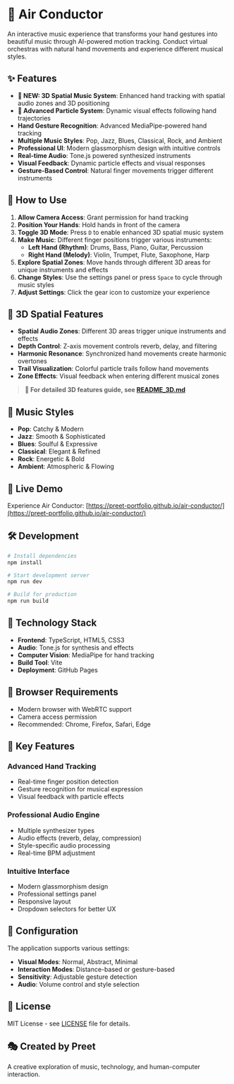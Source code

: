 # 🎵 Air Conductor

An interactive music experience that transforms your hand gestures into beautiful music through AI-powered motion tracking. Conduct virtual orchestras with natural hand movements and experience different musical styles.

## ✨ Features

- **🌌 NEW: 3D Spatial Music System**: Enhanced hand tracking with spatial audio zones and 3D positioning
- **🎨 Advanced Particle System**: Dynamic visual effects following hand trajectories  
- **Hand Gesture Recognition**: Advanced MediaPipe-powered hand tracking
- **Multiple Music Styles**: Pop, Jazz, Blues, Classical, Rock, and Ambient
- **Professional UI**: Modern glassmorphism design with intuitive controls
- **Real-time Audio**: Tone.js powered synthesized instruments
- **Visual Feedback**: Dynamic particle effects and visual responses
- **Gesture-Based Control**: Natural finger movements trigger different instruments

## 🎯 How to Use

1. **Allow Camera Access**: Grant permission for hand tracking
2. **Position Your Hands**: Hold hands in front of the camera
3. **Toggle 3D Mode**: Press `D` to enable enhanced 3D spatial music system
4. **Make Music**: Different finger positions trigger various instruments:
   - **Left Hand (Rhythm)**: Drums, Bass, Piano, Guitar, Percussion
   - **Right Hand (Melody)**: Violin, Trumpet, Flute, Saxophone, Harp
5. **Explore Spatial Zones**: Move hands through different 3D areas for unique instruments and effects
6. **Change Styles**: Use the settings panel or press `Space` to cycle through music styles
7. **Adjust Settings**: Click the gear icon to customize your experience

## 🌌 3D Spatial Features

- **Spatial Audio Zones**: Different 3D areas trigger unique instruments and effects
- **Depth Control**: Z-axis movement controls reverb, delay, and filtering
- **Harmonic Resonance**: Synchronized hand movements create harmonic overtones
- **Trail Visualization**: Colorful particle trails follow hand movements
- **Zone Effects**: Visual feedback when entering different musical zones

> **📖 For detailed 3D features guide, see [README_3D.md](README_3D.md)**

## 🎼 Music Styles

- **Pop**: Catchy & Modern
- **Jazz**: Smooth & Sophisticated
- **Blues**: Soulful & Expressive
- **Classical**: Elegant & Refined
- **Rock**: Energetic & Bold
- **Ambient**: Atmospheric & Flowing

## 🚀 Live Demo

Experience Air Conductor: [https://preet-portfolio.github.io/air-conductor/](https://preet-portfolio.github.io/air-conductor/)

## 🛠️ Development

```bash
# Install dependencies
npm install

# Start development server
npm run dev

# Build for production
npm run build
```

## 🎨 Technology Stack

- **Frontend**: TypeScript, HTML5, CSS3
- **Audio**: Tone.js for synthesis and effects
- **Computer Vision**: MediaPipe for hand tracking
- **Build Tool**: Vite
- **Deployment**: GitHub Pages

## 📱 Browser Requirements

- Modern browser with WebRTC support
- Camera access permission
- Recommended: Chrome, Firefox, Safari, Edge

## 🎯 Key Features

### Advanced Hand Tracking
- Real-time finger position detection
- Gesture recognition for musical expression
- Visual feedback with particle effects

### Professional Audio Engine
- Multiple synthesizer types
- Audio effects (reverb, delay, compression)
- Style-specific audio processing
- Real-time BPM adjustment

### Intuitive Interface
- Modern glassmorphism design
- Professional settings panel
- Responsive layout
- Dropdown selectors for better UX

## 🔧 Configuration

The application supports various settings:
- **Visual Modes**: Normal, Abstract, Minimal
- **Interaction Modes**: Distance-based or gesture-based
- **Sensitivity**: Adjustable gesture detection
- **Audio**: Volume control and style selection

## 📄 License

MIT License - see [LICENSE](LICENSE) file for details.

## 🎭 Created by Preet

A creative exploration of music, technology, and human-computer interaction.
